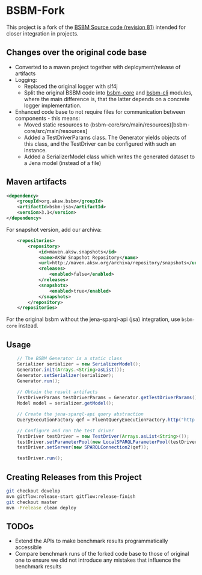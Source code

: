 # BSBM-Fork
This project is a fork of the [BSBM Source code (revision 81)](https://sourceforge.net/p/bsbmtools/code/81) intended for closer integration in projects.


## Changes over the original code base

* Converted to a maven project together with deployment/release of artifacts
* Logging:
  * Replaced the original logger with slf4j
  * Split the original BSBM code into [bsbm-core](bsbm-core) and [bsbm-cli](bsbm-cli) modules, where the main difference is, that the latter depends on a concrete logger implementation.
* Enhanced code base to not require files for communication between components - this means:
  * Moved static resources to (bsbm-core/src/main/resources)[bsbm-core/src/main/resources]
  * Added a TestDriverParams class. The Generator yields objects of this class, and the TestDriver can be configured with such an instance.
  * Added a SerializerModel class which writes the generated dataset to a Jena model (instead of a file)

## Maven artifacts

```xml
<dependency>
    <groupId>org.aksw.bsbm</groupId>
    <artifactId>bsbm-jsa</artifactId>
    <version>3.1</version>
</dependency>
```

For snapshot version, add our archiva:
```xml
    <repositories>
        <repository>
            <id>maven.aksw.snapshots</id>
            <name>AKSW Snapshot Repository</name>
            <url>http://maven.aksw.org/archiva/repository/snapshots</url>
            <releases>
                <enabled>false</enabled>
            </releases>
            <snapshots>
                <enabled>true</enabled>
            </snapshots>
        </repository>
    </repositories>
```


For the original bsbm without the jena-sparql-api (jsa) integration, use `bsbm-core` instead.

## Usage

```java
    // The BSBM Generator is a static class 
    Serializer serializer = new SerializerModel();
    Generator.init(Arrays.<String>asList());
    Generator.setSerializer(serializer);
    Generator.run();
    
    // Obtain the result artifacts
    TestDriverParams testDriverParams = Generator.getTestDriverParams();
    Model model = serializer.getModel();

    // Create the jena-sparql-api query abstraction
    QueryExecutionFactory qef = FluentQueryExecutionFactory.http("http://your.endpoint/sparql", "http://your-bsbm-dataset-graph.org").create();

    // Configure and run the test driver
    TestDriver testDriver = new TestDriver(Arrays.asList<String>());
    testDriver.setParameterPool(new LocalSPARQLParameterPool(testDriverParams, testDriver.getSeed()));
    testDriver.setServer(new SPARQLConnection2(qef));

    testDriver.run();
```

## Creating Releases from this Project

```bash
git checkout develop
mvn gitflow:release-start gitflow:release-finish
git checkout master
mvn -Prelease clean deploy
```

## TODOs

* Extend the APIs to make benchmark results programmatically accessible
* Compare benchmark runs of the forked code base to those of original one to ensure we did not introduce any mistakes that influence the benchmark results


